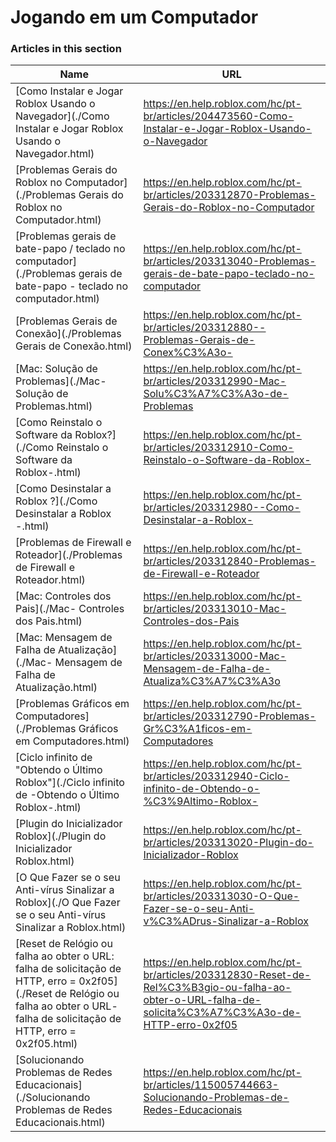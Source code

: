 # Jogando em um Computador  
### Articles in this section
Name|URL
-|-
[Como Instalar e Jogar Roblox Usando o Navegador](./Como Instalar e Jogar Roblox Usando o Navegador.html) |https://en.help.roblox.com/hc/pt-br/articles/204473560-Como-Instalar-e-Jogar-Roblox-Usando-o-Navegador
[Problemas Gerais do Roblox no Computador](./Problemas Gerais do Roblox no Computador.html) |https://en.help.roblox.com/hc/pt-br/articles/203312870-Problemas-Gerais-do-Roblox-no-Computador
[Problemas gerais de bate-papo / teclado no computador](./Problemas gerais de bate-papo - teclado no computador.html) |https://en.help.roblox.com/hc/pt-br/articles/203313040-Problemas-gerais-de-bate-papo-teclado-no-computador
[Problemas Gerais de Conexão](./Problemas Gerais de Conexão.html) |https://en.help.roblox.com/hc/pt-br/articles/203312880--Problemas-Gerais-de-Conex%C3%A3o-
[Mac: Solução de Problemas](./Mac- Solução de Problemas.html) |https://en.help.roblox.com/hc/pt-br/articles/203312990-Mac-Solu%C3%A7%C3%A3o-de-Problemas
[Como Reinstalo o Software da Roblox?](./Como Reinstalo o Software da Roblox-.html) |https://en.help.roblox.com/hc/pt-br/articles/203312910-Como-Reinstalo-o-Software-da-Roblox-
[Como Desinstalar a Roblox ?](./Como Desinstalar a Roblox -.html) |https://en.help.roblox.com/hc/pt-br/articles/203312980--Como-Desinstalar-a-Roblox-
[Problemas de Firewall e Roteador](./Problemas de Firewall e Roteador.html) |https://en.help.roblox.com/hc/pt-br/articles/203312840-Problemas-de-Firewall-e-Roteador
[Mac: Controles dos Pais](./Mac- Controles dos Pais.html) |https://en.help.roblox.com/hc/pt-br/articles/203313010-Mac-Controles-dos-Pais
[Mac: Mensagem de Falha de Atualização](./Mac- Mensagem de Falha de Atualização.html) |https://en.help.roblox.com/hc/pt-br/articles/203313000-Mac-Mensagem-de-Falha-de-Atualiza%C3%A7%C3%A3o
[Problemas Gráficos em Computadores](./Problemas Gráficos em Computadores.html) |https://en.help.roblox.com/hc/pt-br/articles/203312790-Problemas-Gr%C3%A1ficos-em-Computadores
[Ciclo infinito de "Obtendo o Último Roblox"](./Ciclo infinito de -Obtendo o Último Roblox-.html) |https://en.help.roblox.com/hc/pt-br/articles/203312940-Ciclo-infinito-de-Obtendo-o-%C3%9Altimo-Roblox-
[Plugin do Inicializador Roblox](./Plugin do Inicializador Roblox.html) |https://en.help.roblox.com/hc/pt-br/articles/203313020-Plugin-do-Inicializador-Roblox
[O Que Fazer se o seu Anti-vírus Sinalizar a Roblox](./O Que Fazer se o seu Anti-vírus Sinalizar a Roblox.html) |https://en.help.roblox.com/hc/pt-br/articles/203313030-O-Que-Fazer-se-o-seu-Anti-v%C3%ADrus-Sinalizar-a-Roblox
[Reset de Relógio ou falha ao obter o URL: falha de solicitação de HTTP, erro = 0x2f05](./Reset de Relógio ou falha ao obter o URL- falha de solicitação de HTTP, erro = 0x2f05.html) |https://en.help.roblox.com/hc/pt-br/articles/203312830-Reset-de-Rel%C3%B3gio-ou-falha-ao-obter-o-URL-falha-de-solicita%C3%A7%C3%A3o-de-HTTP-erro-0x2f05
[Solucionando Problemas de Redes Educacionais](./Solucionando Problemas de Redes Educacionais.html) |https://en.help.roblox.com/hc/pt-br/articles/115005744663-Solucionando-Problemas-de-Redes-Educacionais